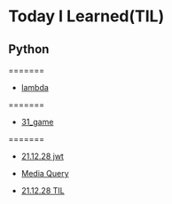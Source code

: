 # Today I Learned(TIL)

## Python

=======
* [lambda](Python/lambda.md)

=======
* [31_game](python/31_gamy.py)



=======

* [21.12.28 jwt](https://velog.io/@bae-code/JWT-json-web-token)
* [Media Query](https://velog.io/@bae-code/%EB%AF%B8%EB%94%94%EC%96%B4-%EC%BF%BC%EB%A6%AC)


* [21.12.28 TIL](https://velog.io/@bae-code/TIL)
